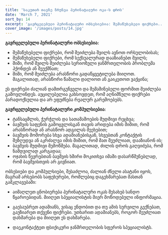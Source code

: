 ```yaml
---
title: 'საკუთარ თავზე ზრუნვა პერინატალური ოკა-ს დროს'
date: 'March 7, 2021'
sort_by: 14
excerpt: 'გავრცელებული პერინატალური ობსესიებია: შემაწუხებელი ფიქრები...'
cover_image: '/images/posts/14.jpg'
---
```


**გავრცელებული პერინატალური ობსესიებია:**

-	შემაწუხებელი ფიქრები, რომ შეიძლება შვილს ავნოთ ორსულობისას;
-	შემაწუხებელი ფიქრები, რომ სექსუალურად დააზიანებთ შვილს;
-	შიში, რომ შვილს შეიძლება სერიოზული ჯანმრთელობის პრობლემა ჰქონდეს ან შეუქმნათ;
-	შიში, რომ შეიძლება არასწორი გადაწყვეტილება მიიღოთ. მაგალითად, არასწორი წამალი დალიოთ  ან გაიკეთოთ ვაქცინა;

ეს ფიქრები ძალიან დამთრგუნველი და შემაშინებელი ფორმით შეიძლება გამოვლინდეს. აუცილებელია გახსოვდეთ, რომ აღნიშნული ფიქრები პარადოქსულია და არ ეფუძნება რეალურ გარემოებებს.

**გავრცელებული პერინატალური კომპულსიებია:**

-	ტანსაცმლის, ჭურჭლის და სათამაშოების მუდმივი რეცხვა;
-	ბავშვის საფენის გამოცვლისგან თავის არიდება იმის შიშით, რომ არასწორად ან არასწორ ადგილას შეეხებით;
-	ბავშვის მოშორება სხვა ადამიანებისგან, სხვებთან კონტაქტის შეზღუდვა ან აკრძალვა იმის შიშით, რომ მათ შეუძლიათ, დააზიანონ ის;
-	ბავშვის მუდმივი შემოწმება. მაგალითად, ძილის დროს გაღვიძება, რომ ნამდვილად კარგადაა;
-	ოჯახის წევრებთან ბავშვის ხშირი მოკითხვა იმაში დასარწმუნებლად, რომ ბავშვისთვის არ გივნიათ. 

ობსესიები და კომპულსიები, შესაძლოა, ძალიან ძნელი ასატანი იყოს, მაგრამ არსებობს საფეხურები, რომლებიც დაგეხმარებათ მასთან გამკლავებაში:

-	აიმაღლეთ ცნობიერება პერინატალური ოკას შესახებ სანდო წყაროებიდან. მიიღეთ სპეციალისტის მიერ მოწოდებული ინფორმაცია. 

-	გაესაუბრეთ ადამიანს, ვისაც ენდობით და თუ ამის სურვილი გექნებათ, გაუზიარეთ თქვენი ფიქრები. უთხარით ადამიანებს, როგორ შეუძლიათ დახმარება და მიიღეთ ეს დახმარება. 

-	დაეკონტაქტეთ ფსიქიკური ჯანმრთელობის სფეროს სპეციალისტს.





